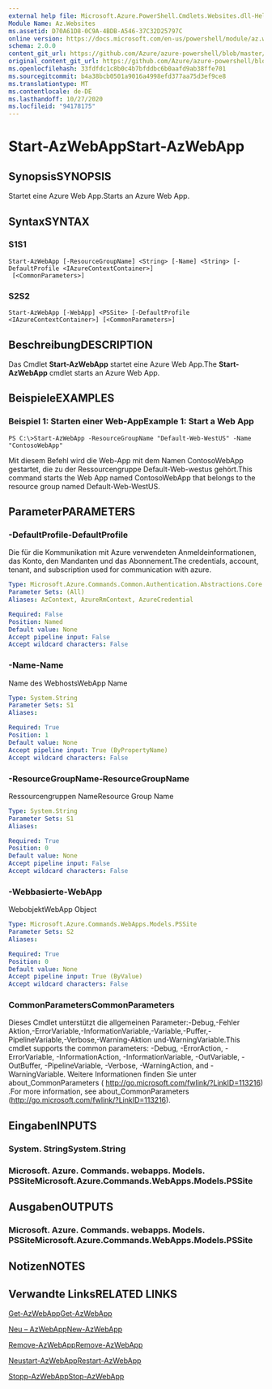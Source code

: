 ```yaml
---
external help file: Microsoft.Azure.PowerShell.Cmdlets.Websites.dll-Help.xml
Module Name: Az.Websites
ms.assetid: D70A61D8-0C9A-4BDB-A546-37C32D25797C
online version: https://docs.microsoft.com/en-us/powershell/module/az.websites/start-azwebapp
schema: 2.0.0
content_git_url: https://github.com/Azure/azure-powershell/blob/master/src/Websites/Websites/help/Start-AzWebApp.md
original_content_git_url: https://github.com/Azure/azure-powershell/blob/master/src/Websites/Websites/help/Start-AzWebApp.md
ms.openlocfilehash: 33fdfdc1c8b0c4b7bfddbc6b0aafd9ab38ffe701
ms.sourcegitcommit: b4a38bcb0501a9016a4998efd377aa75d3ef9ce8
ms.translationtype: MT
ms.contentlocale: de-DE
ms.lasthandoff: 10/27/2020
ms.locfileid: "94178175"
---
```

# <span data-ttu-id="bdb86-101">Start-AzWebApp</span><span class="sxs-lookup"><span data-stu-id="bdb86-101">Start-AzWebApp</span></span>

## <span data-ttu-id="bdb86-102">Synopsis</span><span class="sxs-lookup"><span data-stu-id="bdb86-102">SYNOPSIS</span></span>
<span data-ttu-id="bdb86-103">Startet eine Azure Web App.</span><span class="sxs-lookup"><span data-stu-id="bdb86-103">Starts an Azure Web App.</span></span>

## <span data-ttu-id="bdb86-104">Syntax</span><span class="sxs-lookup"><span data-stu-id="bdb86-104">SYNTAX</span></span>

### <span data-ttu-id="bdb86-105">S1</span><span class="sxs-lookup"><span data-stu-id="bdb86-105">S1</span></span>
```
Start-AzWebApp [-ResourceGroupName] <String> [-Name] <String> [-DefaultProfile <IAzureContextContainer>]
 [<CommonParameters>]
```

### <span data-ttu-id="bdb86-106">S2</span><span class="sxs-lookup"><span data-stu-id="bdb86-106">S2</span></span>
```
Start-AzWebApp [-WebApp] <PSSite> [-DefaultProfile <IAzureContextContainer>] [<CommonParameters>]
```

## <span data-ttu-id="bdb86-107">Beschreibung</span><span class="sxs-lookup"><span data-stu-id="bdb86-107">DESCRIPTION</span></span>
<span data-ttu-id="bdb86-108">Das Cmdlet **Start-AzWebApp** startet eine Azure Web App.</span><span class="sxs-lookup"><span data-stu-id="bdb86-108">The **Start-AzWebApp** cmdlet starts an Azure Web App.</span></span>

## <span data-ttu-id="bdb86-109">Beispiele</span><span class="sxs-lookup"><span data-stu-id="bdb86-109">EXAMPLES</span></span>

### <span data-ttu-id="bdb86-110">Beispiel 1: Starten einer Web-App</span><span class="sxs-lookup"><span data-stu-id="bdb86-110">Example 1: Start a Web App</span></span>
```
PS C:\>Start-AzWebApp -ResourceGroupName "Default-Web-WestUS" -Name "ContosoWebApp"
```

<span data-ttu-id="bdb86-111">Mit diesem Befehl wird die Web-App mit dem Namen ContosoWebApp gestartet, die zu der Ressourcengruppe Default-Web-westus gehört.</span><span class="sxs-lookup"><span data-stu-id="bdb86-111">This command starts the Web App named ContosoWebApp that belongs to the resource group named Default-Web-WestUS.</span></span>

## <span data-ttu-id="bdb86-112">Parameter</span><span class="sxs-lookup"><span data-stu-id="bdb86-112">PARAMETERS</span></span>

### <span data-ttu-id="bdb86-113">-DefaultProfile</span><span class="sxs-lookup"><span data-stu-id="bdb86-113">-DefaultProfile</span></span>
<span data-ttu-id="bdb86-114">Die für die Kommunikation mit Azure verwendeten Anmeldeinformationen, das Konto, den Mandanten und das Abonnement.</span><span class="sxs-lookup"><span data-stu-id="bdb86-114">The credentials, account, tenant, and subscription used for communication with azure.</span></span>

```yaml
Type: Microsoft.Azure.Commands.Common.Authentication.Abstractions.Core.IAzureContextContainer
Parameter Sets: (All)
Aliases: AzContext, AzureRmContext, AzureCredential

Required: False
Position: Named
Default value: None
Accept pipeline input: False
Accept wildcard characters: False
```

### <span data-ttu-id="bdb86-115">-Name</span><span class="sxs-lookup"><span data-stu-id="bdb86-115">-Name</span></span>
<span data-ttu-id="bdb86-116">Name des Webhosts</span><span class="sxs-lookup"><span data-stu-id="bdb86-116">WebApp Name</span></span>

```yaml
Type: System.String
Parameter Sets: S1
Aliases:

Required: True
Position: 1
Default value: None
Accept pipeline input: True (ByPropertyName)
Accept wildcard characters: False
```

### <span data-ttu-id="bdb86-117">-ResourceGroupName</span><span class="sxs-lookup"><span data-stu-id="bdb86-117">-ResourceGroupName</span></span>
<span data-ttu-id="bdb86-118">Ressourcengruppen Name</span><span class="sxs-lookup"><span data-stu-id="bdb86-118">Resource Group Name</span></span>

```yaml
Type: System.String
Parameter Sets: S1
Aliases:

Required: True
Position: 0
Default value: None
Accept pipeline input: False
Accept wildcard characters: False
```

### <span data-ttu-id="bdb86-119">-Webbasierte</span><span class="sxs-lookup"><span data-stu-id="bdb86-119">-WebApp</span></span>
<span data-ttu-id="bdb86-120">Webobjekt</span><span class="sxs-lookup"><span data-stu-id="bdb86-120">WebApp Object</span></span>

```yaml
Type: Microsoft.Azure.Commands.WebApps.Models.PSSite
Parameter Sets: S2
Aliases:

Required: True
Position: 0
Default value: None
Accept pipeline input: True (ByValue)
Accept wildcard characters: False
```

### <span data-ttu-id="bdb86-121">CommonParameters</span><span class="sxs-lookup"><span data-stu-id="bdb86-121">CommonParameters</span></span>
<span data-ttu-id="bdb86-122">Dieses Cmdlet unterstützt die allgemeinen Parameter:-Debug,-Fehler Aktion,-ErrorVariable,-InformationVariable,-Variable,-Puffer,-PipelineVariable,-Verbose,-Warning-Aktion und-WarningVariable.</span><span class="sxs-lookup"><span data-stu-id="bdb86-122">This cmdlet supports the common parameters: -Debug, -ErrorAction, -ErrorVariable, -InformationAction, -InformationVariable, -OutVariable, -OutBuffer, -PipelineVariable, -Verbose, -WarningAction, and -WarningVariable.</span></span> <span data-ttu-id="bdb86-123">Weitere Informationen finden Sie unter about_CommonParameters ( http://go.microsoft.com/fwlink/?LinkID=113216) .</span><span class="sxs-lookup"><span data-stu-id="bdb86-123">For more information, see about_CommonParameters (http://go.microsoft.com/fwlink/?LinkID=113216).</span></span>

## <span data-ttu-id="bdb86-124">Eingaben</span><span class="sxs-lookup"><span data-stu-id="bdb86-124">INPUTS</span></span>

### <span data-ttu-id="bdb86-125">System. String</span><span class="sxs-lookup"><span data-stu-id="bdb86-125">System.String</span></span>

### <span data-ttu-id="bdb86-126">Microsoft. Azure. Commands. webapps. Models. PSSite</span><span class="sxs-lookup"><span data-stu-id="bdb86-126">Microsoft.Azure.Commands.WebApps.Models.PSSite</span></span>

## <span data-ttu-id="bdb86-127">Ausgaben</span><span class="sxs-lookup"><span data-stu-id="bdb86-127">OUTPUTS</span></span>

### <span data-ttu-id="bdb86-128">Microsoft. Azure. Commands. webapps. Models. PSSite</span><span class="sxs-lookup"><span data-stu-id="bdb86-128">Microsoft.Azure.Commands.WebApps.Models.PSSite</span></span>

## <span data-ttu-id="bdb86-129">Notizen</span><span class="sxs-lookup"><span data-stu-id="bdb86-129">NOTES</span></span>

## <span data-ttu-id="bdb86-130">Verwandte Links</span><span class="sxs-lookup"><span data-stu-id="bdb86-130">RELATED LINKS</span></span>

[<span data-ttu-id="bdb86-131">Get-AzWebApp</span><span class="sxs-lookup"><span data-stu-id="bdb86-131">Get-AzWebApp</span></span>](./Get-AzWebApp.md)

[<span data-ttu-id="bdb86-132">Neu – AzWebApp</span><span class="sxs-lookup"><span data-stu-id="bdb86-132">New-AzWebApp</span></span>](./New-AzWebApp.md)

[<span data-ttu-id="bdb86-133">Remove-AzWebApp</span><span class="sxs-lookup"><span data-stu-id="bdb86-133">Remove-AzWebApp</span></span>](./Remove-AzWebApp.md)

[<span data-ttu-id="bdb86-134">Neustart-AzWebApp</span><span class="sxs-lookup"><span data-stu-id="bdb86-134">Restart-AzWebApp</span></span>](./Restart-AzWebApp.md)

[<span data-ttu-id="bdb86-135">Stopp-AzWebApp</span><span class="sxs-lookup"><span data-stu-id="bdb86-135">Stop-AzWebApp</span></span>](./Stop-AzWebApp.md)


